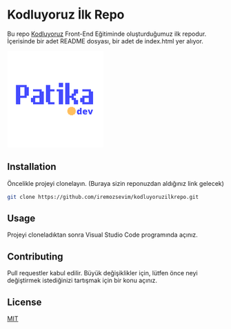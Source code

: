 # Kodluyoruz İlk Repo

Bu repo [Kodluyoruz](https://www.kodluyoruz.org) Front-End Eğitiminde oluşturduğumuz ilk repodur. İçerisinde bir adet README dosyası, bir adet de index.html yer alıyor.

![logo](image/patika.png)

## Installation

Öncelikle projeyi clonelayın. (Buraya sizin reponuzdan aldığınız link gelecek)

```bash
git clone https://github.com/iremozsevim/kodluyoruzilkrepo.git
```

## Usage

Projeyi cloneladıktan sonra Visual Studio Code programında açınız.


## Contributing
Pull requestler kabul edilir. Büyük değişiklikler için, lütfen önce neyi değiştirmek istediğinizi tartışmak için bir konu açınız.


## License
[MIT](https://choosealicense.com/licenses/mit/)